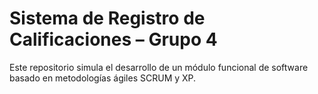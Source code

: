 # Sistema de Registro de Calificaciones – Grupo 4

Este repositorio simula el desarrollo de un módulo funcional de software basado en metodologías ágiles SCRUM y XP.
